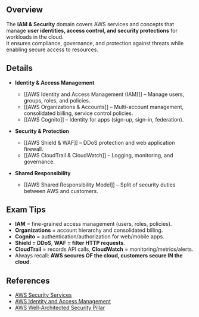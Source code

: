 ## **Overview**
The **IAM & Security** domain covers AWS services and concepts that manage **user identities, access control, and security protections** for workloads in the cloud.  
It ensures compliance, governance, and protection against threats while enabling secure access to resources.

## **Details**
- **Identity & Access Management**
	- [[AWS Identity and Access Management (IAM)]] – Manage users, groups, roles, and policies.  
	- [[AWS Organizations & Accounts]] – Multi-account management, consolidated billing, service control policies.  
	- [[AWS Cognito]] – Identity for apps (sign-up, sign-in, federation).  

- **Security & Protection**
	- [[AWS Shield & WAF]] – DDoS protection and web application firewall.  
	- [[AWS CloudTrail & CloudWatch]] – Logging, monitoring, and governance.  

- **Shared Responsibility**
	- [[AWS Shared Responsibility Model]] – Split of security duties between AWS and customers.  

## **Exam Tips**
- **IAM** = fine-grained access management (users, roles, policies).  
- **Organizations** = account hierarchy and consolidated billing.  
- **Cognito** = authentication/authorization for web/mobile apps.  
- **Shield = DDoS**, **WAF = filter HTTP requests**.  
- **CloudTrail** = records API calls, **CloudWatch** = monitoring/metrics/alerts.  
- Always recall: **AWS secures OF the cloud, customers secure IN the cloud**.  

## **References**
- [AWS Security Services](https://aws.amazon.com/products/security/)  
- [AWS Identity and Access Management](https://aws.amazon.com/iam/)  
- [AWS Well-Architected Security Pillar](https://docs.aws.amazon.com/wellarchitected/latest/security-pillar/welcome.html)  
